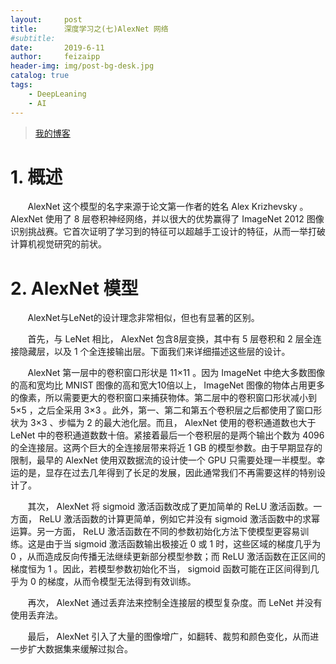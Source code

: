 ```yaml
---
layout:     post
title:      深度学习之(七)AlexNet 网络
#subtitle:  
date:       2019-6-11
author:     feizaipp
header-img: img/post-bg-desk.jpg
catalog: true
tags:
    - DeepLeaning
    - AI
---
```


> [我的博客](http://feizaipp.github.io)

# 1. 概述
&#160; &#160; &#160; &#160;AlexNet 这个模型的名字来源于论文第一作者的姓名 Alex Krizhevsky 。 AlexNet 使用了 8 层卷积神经网络，并以很大的优势赢得了 ImageNet 2012 图像识别挑战赛。它首次证明了学习到的特征可以超越手工设计的特征，从而一举打破计算机视觉研究的前状。

# 2. AlexNet 模型
&#160; &#160; &#160; &#160;AlexNet与LeNet的设计理念非常相似，但也有显著的区别。

&#160; &#160; &#160; &#160;首先，与 LeNet 相比， AlexNet 包含8层变换，其中有 5 层卷积和 2 层全连接隐藏层，以及 1 个全连接输出层。下面我们来详细描述这些层的设计。

&#160; &#160; &#160; &#160;AlexNet 第一层中的卷积窗口形状是 11×11 。因为 ImageNet 中绝大多数图像的高和宽均比 MNIST 图像的高和宽大10倍以上， ImageNet 图像的物体占用更多的像素，所以需要更大的卷积窗口来捕获物体。第二层中的卷积窗口形状减小到 5×5 ，之后全采用 3×3 。此外，第一、第二和第五个卷积层之后都使用了窗口形状为 3×3 、步幅为 2 的最大池化层。而且， AlexNet 使用的卷积通道数也大于 LeNet 中的卷积通道数数十倍。紧接着最后一个卷积层的是两个输出个数为 4096 的全连接层。这两个巨大的全连接层带来将近 1 GB 的模型参数。由于早期显存的限制，最早的 AlexNet 使用双数据流的设计使一个 GPU 只需要处理一半模型。幸运的是，显存在过去几年得到了长足的发展，因此通常我们不再需要这样的特别设计了。

&#160; &#160; &#160; &#160;其次， AlexNet 将 sigmoid 激活函数改成了更加简单的 ReLU 激活函数。一方面， ReLU 激活函数的计算更简单，例如它并没有 sigmoid 激活函数中的求幂运算。另一方面， ReLU 激活函数在不同的参数初始化方法下使模型更容易训练。这是由于当 sigmoid 激活函数输出极接近 0 或 1 时，这些区域的梯度几乎为 0 ，从而造成反向传播无法继续更新部分模型参数；而 ReLU 激活函数在正区间的梯度恒为 1 。因此，若模型参数初始化不当， sigmoid 函数可能在正区间得到几乎为 0 的梯度，从而令模型无法得到有效训练。

&#160; &#160; &#160; &#160;再次， AlexNet 通过丢弃法来控制全连接层的模型复杂度。而 LeNet 并没有使用丢弃法。

&#160; &#160; &#160; &#160;最后， AlexNet 引入了大量的图像增广，如翻转、裁剪和颜色变化，从而进一步扩大数据集来缓解过拟合。